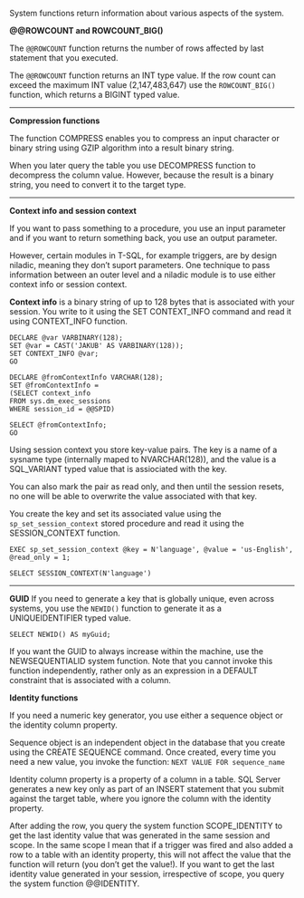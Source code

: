 System functions return information about various aspects of the system.

**@@ROWCOUNT and ROWCOUNT_BIG()**

The `@@ROWCOUNT` function returns the number of rows affected by last statement that you executed.

The `@@ROWCOUNT` function returns an INT type value.
If the row count can exceed the maximum INT value (2,147,483,647) use the `ROWCOUNT_BIG()` function, which returns a BIGINT typed value.

* * *

**Compression functions**

The function COMPRESS enables you to compress an input character or binary string using GZIP algorithm into a result binary string.

When you later query the table you use DECOMPRESS function to decompress the column value. However, because the result is a binary string, you need to convert it to the target type.

* * *

**Context info and session context**

If you want to pass something to a procedure, you use an input parameter and if you want to return something back, you use an output parameter.

However, certain modules in T-SQL, for example triggers, are by design niladic, meaning they don’t suport parameters. One technique to pass information between an outer level and a niladic module is to use either context info or session context.

**Context info** is a binary string of up to 128 bytes that is associated with your session.
You write to it using the SET CONTEXT\_INFO command and read it using CONTEXT\_INFO function.

```T-SQL
DECLARE @var VARBINARY(128);
SET @var = CAST('JAKUB' AS VARBINARY(128));
SET CONTEXT_INFO @var;
GO

DECLARE @fromContextInfo VARCHAR(128);
SET @fromContextInfo =
(SELECT context_info
FROM sys.dm_exec_sessions  
WHERE session_id = @@SPID)

SELECT @fromContextInfo;
GO
```

Using session context you store key-value pairs.
The key is a name of a sysname type (internally maped to NVARCHAR(128)), and the value is a SQL_VARIANT typed value that is assiociated with the key.

You can also mark the pair as read only, and then until the session resets, no one will be able to overwrite the value associated with that key.

You create the key and set its associated value using the `sp_set_session_context` stored procedure and read it using the SESSION_CONTEXT function.

```T-SQL
EXEC sp_set_session_context @key = N'language', @value = 'us-English', @read_only = 1;

SELECT SESSION_CONTEXT(N'language')
```

* * *

**GUID**
If you need to generate a key that is globally unique, even across systems, you use the `NEWID()` function to generate it as a UNIQUEIDENTIFIER typed value.

```T-SQL
SELECT NEWID() AS myGuid;
```

If you want the GUID to always increase within the machine, use the NEWSEQUENTIALID system function.
Note that you cannot invoke this function independently, rather only as an expression in a DEFAULT constraint that is associated with a column.

**Identity functions**

If you need a numeric key generator, you use either a sequence object or the identity column property.

Sequence object is an independent object in the database that you create using the CREATE SEQUENCE command. Once created, every time you need a new value, you invoke the function:
`NEXT VALUE FOR sequence_name`

Identity column property is a property of a column in a table.
SQL Server generates a new key only as part of an INSERT statement that you submit against the target table, where you ignore the column with the identity property.

After adding the row, you query the system function SCOPE_IDENTITY to get the last identity value that was generated in the same session and scope.
In the same scope I mean that if a trigger was fired and also added a row to a table with an identity property, this will not affect the value that the function will return (you don’t get the value!).
If you want to get the last identity value generated in your session, irrespective of scope, you query the system function @@IDENTITY.
